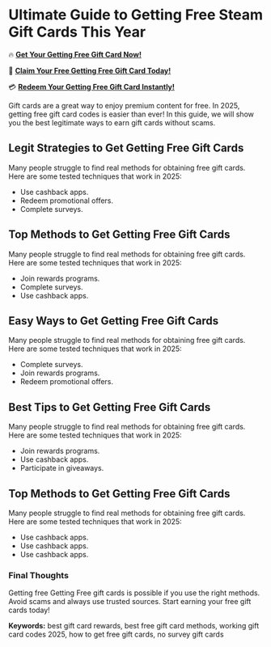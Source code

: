 # Ultimate Guide to Getting Free Steam Gift Cards This Year

🔥 **[Get Your Getting Free Gift Card Now!](https://www.apkhub.site/)**  

🎁 **[Claim Your Free Getting Free Gift Card Today!](https://www.apkhub.site/)**  

💳 **[Redeem Your Getting Free Gift Card Instantly!](https://www.apkhub.site/)**  

Gift cards are a great way to enjoy premium content for free. In 2025, getting free gift card codes is easier than ever! In this guide, we will show you the best legitimate ways to earn gift cards without scams.

## Legit Strategies to Get Getting Free Gift Cards

Many people struggle to find real methods for obtaining free gift cards. Here are some tested techniques that work in 2025:

- Use cashback apps.
- Redeem promotional offers.
- Complete surveys.

## Top Methods to Get Getting Free Gift Cards

Many people struggle to find real methods for obtaining free gift cards. Here are some tested techniques that work in 2025:

- Join rewards programs.
- Complete surveys.
- Use cashback apps.

## Easy Ways to Get Getting Free Gift Cards

Many people struggle to find real methods for obtaining free gift cards. Here are some tested techniques that work in 2025:

- Complete surveys.
- Join rewards programs.
- Redeem promotional offers.

## Best Tips to Get Getting Free Gift Cards

Many people struggle to find real methods for obtaining free gift cards. Here are some tested techniques that work in 2025:

- Join rewards programs.
- Use cashback apps.
- Participate in giveaways.

## Top Methods to Get Getting Free Gift Cards

Many people struggle to find real methods for obtaining free gift cards. Here are some tested techniques that work in 2025:

- Use cashback apps.
- Use cashback apps.
- Use cashback apps.

### Final Thoughts

Getting free Getting Free gift cards is possible if you use the right methods. Avoid scams and always use trusted sources. Start earning your free gift cards today!

**Keywords:** best gift card rewards, best free gift card methods, working gift card codes 2025, how to get free gift cards, no survey gift cards
